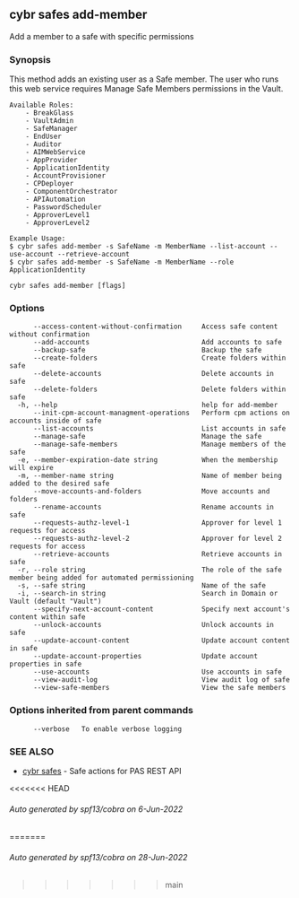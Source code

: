 ## cybr safes add-member

Add a member to a safe with specific permissions

### Synopsis

This method adds an existing user as a Safe member.
	The user who runs this web service requires Manage Safe Members permissions in the Vault.

	Available Roles:
		- BreakGlass
		- VaultAdmin
		- SafeManager
		- EndUser
		- Auditor
		- AIMWebService
		- AppProvider
		- ApplicationIdentity
		- AccountProvisioner
		- CPDeployer
		- ComponentOrchestrator
		- APIAutomation
		- PasswordScheduler
		- ApproverLevel1
		- ApproverLevel2
	
	Example Usage:
	$ cybr safes add-member -s SafeName -m MemberName --list-account --use-account --retrieve-account
	$ cybr safes add-member -s SafeName -m MemberName --role ApplicationIdentity

```
cybr safes add-member [flags]
```

### Options

```
      --access-content-without-confirmation     Access safe content without confirmation
      --add-accounts                            Add accounts to safe
      --backup-safe                             Backup the safe
      --create-folders                          Create folders within safe
      --delete-accounts                         Delete accounts in safe
      --delete-folders                          Delete folders within safe
  -h, --help                                    help for add-member
      --init-cpm-account-managment-operations   Perform cpm actions on accounts inside of safe
      --list-accounts                           List accounts in safe
      --manage-safe                             Manage the safe
      --manage-safe-members                     Manage members of the safe
  -e, --member-expiration-date string           When the membership will expire
  -m, --member-name string                      Name of member being added to the desired safe
      --move-accounts-and-folders               Move accounts and folders
      --rename-accounts                         Rename accounts in safe
      --requests-authz-level-1                  Approver for level 1 requests for access
      --requests-authz-level-2                  Approver for level 2 requests for access
      --retrieve-accounts                       Retrieve accounts in safe
  -r, --role string                             The role of the safe member being added for automated permissioning
  -s, --safe string                             Name of the safe
  -i, --search-in string                        Search in Domain or Vault (default "Vault")
      --specify-next-account-content            Specify next account's content within safe
      --unlock-accounts                         Unlock accounts in safe
      --update-account-content                  Update account content in safe
      --update-account-properties               Update account properties in safe
      --use-accounts                            Use accounts in safe
      --view-audit-log                          View audit log of safe
      --view-safe-members                       View the safe members
```

### Options inherited from parent commands

```
      --verbose   To enable verbose logging
```

### SEE ALSO

* [cybr safes](cybr_safes.md)	 - Safe actions for PAS REST API

<<<<<<< HEAD
###### Auto generated by spf13/cobra on 6-Jun-2022
=======
###### Auto generated by spf13/cobra on 28-Jun-2022
>>>>>>> main
